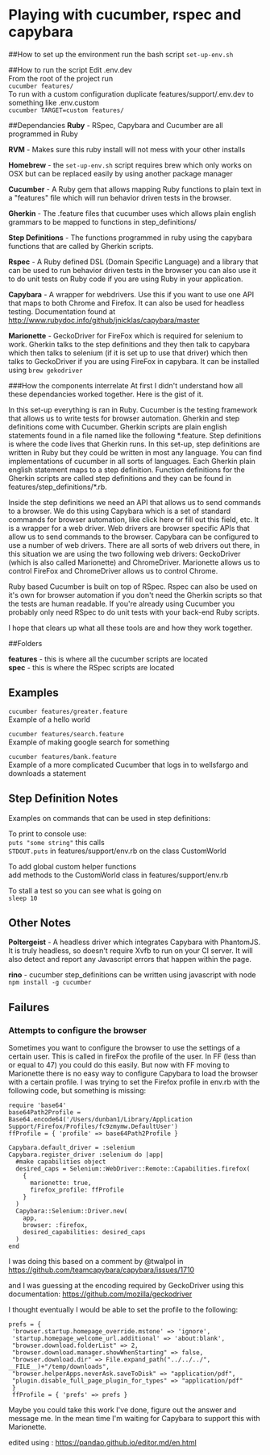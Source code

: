 # Playing with cucumber, rspec and capybara 


##How to set up the environment
run the bash script `set-up-env.sh`

##How to run the script
Edit .env.dev  
From the root of the project run  
`cucumber features/`  
To run with a custom configuration duplicate features/support/.env.dev to something like .env.custom  
`cucumber TARGET=custom features/`  

##Dependancies
**Ruby** - RSpec, Capybara and Cucumber are all programmed in Ruby

**RVM** - Makes sure this ruby install will not mess with your other installs

**Homebrew** - the `set-up-env.sh` script requires brew which only works on OSX but can be replaced easily by using another package manager 

**Cucumber** - A Ruby gem that allows mapping Ruby functions to plain text in a "features" file which will run behavior driven tests in the browser.

**Gherkin** - The .feature files that cucumber uses which allows plain english grammars to be mapped to functions in step_definitions/

**Step Definitions** - The functions programmed in ruby using the capybara functions that are called by Gherkin scripts.

**Rspec** - A Ruby defined DSL (Domain Specific Language) and a library that can be used to run behavior driven tests in the browser you can also use it to do unit tests on Ruby code if you are using Ruby in your application.

**Capybara** - A wrapper for webdrivers. Use this if you want to use one API that maps to both Chrome and Firefox. It can also be used for headless testing. Documentation found at http://www.rubydoc.info/github/jnicklas/capybara/master

**Marionette** - GeckoDriver for FireFox which is required for selenium to work. Gherkin talks to the step definitions and they then talk to capybara which then talks to selenium (if it is set up to use that driver) which then talks to GeckoDriver if you are using FireFox in capybara. It can be installed using `brew gekodriver`

###How the components interrelate
At first I didn't understand how all these dependancies worked together. Here is the gist of it.

In this set-up everything is ran in Ruby. Cucumber is the testing framework that allows us to write tests for browser automation. Gherkin and step definitions come with Cucumber. Gherkin scripts are plain english statements found in a file named like the following \*.feature. Step definitions is where the code lives that Gherkin runs. In this set-up, step definitions are written in Ruby but they could be written in most any language. You can find implementations of cucumber in all sorts of languages. Each Gherkin plain english statement maps to a step definition. Function definitions for the Gherkin scripts are called step definitions and they can be found in features/step_definitions/\*.rb. 

Inside the step definitions we need an API that allows us to send commands to a browser. We do this using Capybara which is a set of standard commands for browser automation, like click here or fill out this field, etc. It is a wrapper for a web driver. Web drivers are browser specific APIs that allow us to send commands to the browser. Capybara can be configured to use a number of web drivers. There are all sorts of web drivers out there, in this situation we are using the two following web drivers: GeckoDriver (which is also called Marionette) and ChromeDriver. Marionette allows us to control FireFox and ChromeDriver allows us to control Chrome. 

Ruby based Cucumber is built on top of RSpec. Rspec can also be used on it's own for browser automation if you don't need the Gherkin scripts so that the tests are human readable. If you're already using Cucumber you probably only need RSpec to do unit tests with your back-end Ruby scripts.

I hope that clears up what all these tools are and how they work together. 

##Folders 

**features** - this is where all the cucumber scripts are located  
**spec** - this is where the RSpec scripts are located

## Examples

`cucumber features/greater.feature`  
Example of a hello world 

`cucumber features/search.feature`  
Example of making google search for something

`cucumber features/bank.feature`  
Example of a more complicated Cucumber that logs in to wellsfargo and downloads a statement  

## Step Definition Notes

Examples on commands that can be used in step definitions:  

To print to console use:  
`puts "some string"`
this calls  
`STDOUT.puts` in features/support/env.rb on the class CustomWorld

To add global custom helper functions  
add methods to the CustomWorld class in features/support/env.rb

To stall a test so you can see what is going on  
`sleep 10`

## Other Notes
**Poltergeist** - A headless driver which integrates Capybara with PhantomJS. It is truly headless, so doesn't require Xvfb to run on your CI server. It will also detect and report any Javascript errors that happen within the page.

**rino** - cucumber step_definitions can be written using javascript with node `npm install -g cucumber`

## Failures

### Attempts to configure the browser

Sometimes you want to configure the browser to use the settings of a certain user. This is called in fireFox the profile of the user. In FF (less than or equal to 47) you could do this easily. But now with FF moving to Marionette there is no easy way to configure Capybara to load the browser with a certain profile. I was trying to set the Firefox profile in env.rb with the following code, but something is missing:
```
require 'base64'
base64Path2Profile = Base64.encode64('/Users/dunban1/Library/Application Support/Firefox/Profiles/fc9zmymw.DefaultUser')
ffProfile = { 'profile' => base64Path2Profile }

Capybara.default_driver = :selenium
Capybara.register_driver :selenium do |app|
  #make capabilities object  
  desired_caps = Selenium::WebDriver::Remote::Capabilities.firefox(
    {
      marionette: true,
      firefox_profile: ffProfile
    }
  )
  Capybara::Selenium::Driver.new(
    app,
    browser: :firefox,
    desired_capabilities: desired_caps
  )
end
```

I was doing this based on a comment by @twalpol in https://github.com/teamcapybara/capybara/issues/1710

and I was guessing at the encoding required by GeckoDriver using this documentation:
https://github.com/mozilla/geckodriver

I thought eventually I would be able to set the profile to the following:
```
prefs = {
 'browser.startup.homepage_override.mstone' => 'ignore',
 'startup.homepage_welcome_url.additional' => 'about:blank',
 "browser.download.folderList" => 2,
 "browser.download.manager.showWhenStarting" => false,
 "browser.download.dir" => File.expand_path("../../../", __FILE__)+"/temp/downloads",
 "browser.helperApps.neverAsk.saveToDisk" => "application/pdf",
 "plugin.disable_full_page_plugin_for_types" => "application/pdf"
 }
 ffProfile = { 'prefs' => prefs }
```
Maybe you could take this work I've done, figure out the answer and message me. In the mean time I'm waiting for Capybara to support this with Marionette.

edited using : https://pandao.github.io/editor.md/en.html
